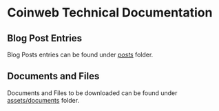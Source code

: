 # Coinweb Technical Documentation

## Blog Post Entries 

Blog Posts entries can be found under [_posts_](/_posts) folder.

## Documents and Files

Documents and Files to be downloaded can be found under [assets/documents](/assets/documents) folder.



